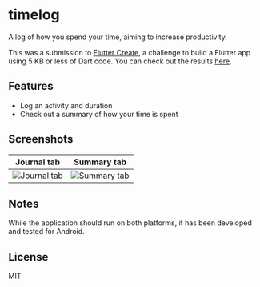 # timelog

A log of how you spend your time, aiming to increase productivity.

This was a submission to [Flutter Create](https://flutter.dev/create), a challenge to build a Flutter app using 5 KB or less of Dart code. You can check out the results [here](https://medium.com/flutter-io/the-flutter-create-winners-are-40980f2d20b3).

## Features

- Log an activity and duration
- Check out a summary of how your time is spent

## Screenshots

| Journal tab  | Summary tab |
| ------------- | ------------- |
| ![Journal tab](https://raw.githubusercontent.com/giall/timelog/master/screenshots/journal.png "Journal tab")  | ![Summary tab](https://raw.githubusercontent.com/giall/timelog/master/screenshots/summary.png "Summary tab")  |

## Notes

While the application should run on both platforms, it has been developed and tested for Android.

## License

MIT